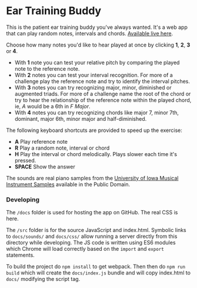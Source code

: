 # Ear Training Buddy

This is the patient ear training buddy you've always wanted. It's a web app that can play random notes, intervals and chords. [Available live here](https://pianosnake.github.io/ear-training-buddy/index.html).

Choose how many notes you'd like to hear played at once by clicking __1__, __2__, __3__ or __4__.

*  With __1__ note you can test your relative pitch by comparing the played note to the reference note.
*  With __2__ notes you can test your interval recognition. For more of a challenge play the reference note and try to identify the interval pitches.
*  With __3__ notes you can try recognizing major, minor, diminished or augmented triads. For more of a challenge name the root of the chord or try to hear the relationship of the reference note within the played chord, ie, _A_ would be a 6th in _F Major_.
*  With __4__ notes  you can try recognizing chords like major 7, minor 7th, dominant, major 6th, minor major and half-diminished.

The following keyboard shortcuts are provided to speed up the exercise:

- __A__ Play reference note
- __R__ Play a random note, interval or chord
- __H__ Play the interval or chord melodically. Plays slower each time it's pressed.
- __SPACE__ Show the answer

The sounds are real piano samples from the [University of Iowa Musical Instrument Samples](http://theremin.music.uiowa.edu/MIS.html) available in the Public Domain.

### Developing
The `/docs` folder is used for hosting the app on GitHub. The real CSS is here.

The `/src` folder is for the source JavaScript and index.html. Symbolic links to `docs/sounds/` and `docs/css/` allow running a
server directly from this directory while developing.
The JS code is written using ES6 modules which Chrome will load correctly based on the `import` and `export` statements.

To build the project do `npm install` to get webpack. Then then do `npm run build` which will create the `docs/index.js` bundle and will
copy index.html to `docs/` modifying the script tag.
